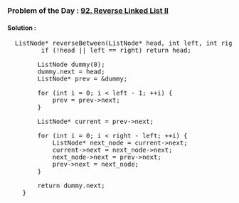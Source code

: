 ### Problem of the Day : [92. Reverse Linked List II](https://leetcode.com/problems/reverse-linked-list-ii/)

#### Solution :
<pre>
  ListNode* reverseBetween(ListNode* head, int left, int right) {
         if (!head || left == right) return head;
        
        ListNode dummy(0);
        dummy.next = head;
        ListNode* prev = &dummy;
        
        for (int i = 0; i < left - 1; ++i) {
            prev = prev->next;
        }
        
        ListNode* current = prev->next;
        
        for (int i = 0; i < right - left; ++i) {
            ListNode* next_node = current->next;
            current->next = next_node->next;
            next_node->next = prev->next;
            prev->next = next_node;
        }
        
        return dummy.next;
    }
</pre>

